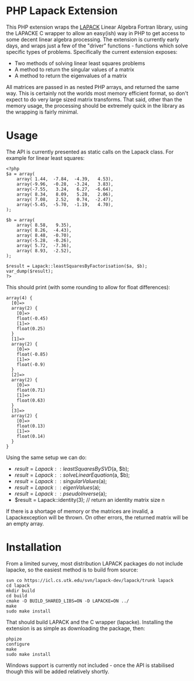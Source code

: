 PHP Lapack Extension
=================================

This PHP extension wraps the [LAPACK](http://www.netlib.org/lapack/) Linear Algebra Fortran library, using the LAPACKE C wrapper to allow an easy(ish) way in PHP to get access to some decent linear algebra processing. The extension is currently early days, and wraps just a few of the "driver" functions - functions which solve specific types of problems. Specifically the current extension exposes: 

* Two methods of solving linear least squares problems
* A method to return the singular values of a matrix
* A method to return the eigenvalues of a matrix

All matrices are passed in as nested PHP arrays, and returned the same way. This is certainly not the worlds most memory efficient format, so don't expect to do very large sized matrix transforms. That said, other than the memory usage, the processing should be extremely quick in the library as the wrapping is fairly minimal. 

Usage
=================================

The API is currently presented as static calls on the Lapack class. For example for linear least squares: 

    <?php
    $a = array(
        array( 1.44,  -7.84,  -4.39,   4.53),
        array(-9.96,  -0.28,  -3.24,   3.83),
        array(-7.55,   3.24,   6.27,  -6.64),
        array( 8.34,   8.09,   5.28,   2.06),
        array( 7.08,   2.52,   0.74,  -2.47),
        array(-5.45,  -5.70,  -1.19,   4.70),
    );
    
    $b = array(
        array( 8.58,   9.35),
        array( 8.26,  -4.43),
        array( 8.48,  -0.70),
        array(-5.28,  -0.26),
        array( 5.72,  -7.36),
        array( 8.93,  -2.52),           
    );
    
    $result = Lapack::leastSquaresByFactorisation($a, $b);
    var_dump($result);
    ?>
    
This should print (with some rounding to allow for float differences):

    array(4) {
      [0]=>
      array(2) {
        [0]=>
        float(-0.45)
        [1]=>
        float(0.25)
      }
      [1]=>
      array(2) {
        [0]=>
        float(-0.85)
        [1]=>
        float(-0.9)
      }
      [2]=>
      array(2) {
        [0]=>
        float(0.71)
        [1]=>
        float(0.63)
      }
      [3]=>
      array(2) {
        [0]=>
        float(0.13)
        [1]=>
        float(0.14)
      }
    }

Using the same setup we can do: 

* $result = Lapack::leastSquaresBySVD($a, $b);
* $result = Lapack::solveLinearEquation($a, $b);
* $result = Lapack::singularValues($a);
* $result = Lapack::eigenValues($a);
* $result = Lapack::pseudoInverse($a);
* $result = Lapack::identity(3); // return an identity matrix size n

If there is a shortage of memory or the matrices are invalid, a Lapackexception will be thrown. 
On other errors, the returned matrix will be an empty array. 

Installation
=================================

From a limited survey, most distribution LAPACK packages do not include lapacke, so the easiest method is to build from source: 

    svn co https://icl.cs.utk.edu/svn/lapack-dev/lapack/trunk lapack
    cd lapack
    mkdir build
    cd build
    cmake -D BUILD_SHARED_LIBS=ON -D LAPACKE=ON ../
    make 
    sudo make install
    
That should build LAPACK and the C wrapper (lapacke). Installing the extension is as simple as downloading the package, then: 

    phpize
    configure
    make 
    sudo make install

Windows support is currently not included - once the API is stabilised though this will be added relatively shortly.


